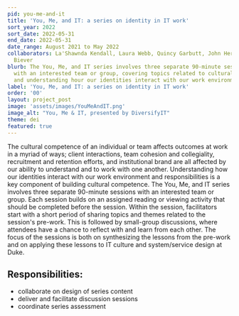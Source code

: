 ```yaml
---
pid: you-me-and-it
title: 'You, Me, and IT: a series on identity in IT work'
sort_year: 2022
sort_date: 2022-05-31
end_date: 2022-05-31
date_range: August 2021 to May 2022
collaborators: La'Shawnda Kendall, Laura Webb, Quincy Garbutt, John Herr, Richard
  Biever
blurb: The You, Me, and IT series involves three separate 90-minute sessions
  with an interested team or group, covering topics related to cultural competence 
  and understanding hour our identities interact with our work environment and responsibilities.
label: 'You, Me, and IT: a series on identity in IT work'
order: '00'
layout: project_post
image: 'assets/images/YouMeAndIT.png'
image_alt: "You, Me & IT, presented by DiversifyIT"
theme: dei
featured: true
---
```

The cultural competence of an individual or team affects outcomes at work in
a myriad of ways; client interactions, team cohesion and collegiality, recruitment
and retention efforts, and institutional brand are all affected by our ability to
understand and to work with one another. Understanding how our identities interact
with our work environment and responsibilities is a key component of building cultural
competence. The You, Me, and IT series involves three separate 90-minute sessions
with an interested team or group. Each session builds on an assigned reading or
viewing activity that should be completed before the session. Within the session,
facilitators start with a short period of sharing topics and themes related to the
session's pre-work. This is followed by small-group discussions, where attendees
have a chance to reflect with and learn from each other. The focus of the sessions
is both on synthesizing the lessons from the pre-work and on applying these lessons
to IT culture and system/service design at Duke.

## Responsibilities:

* collaborate on design of series content
* deliver and facilitate discussion sessions
* coordinate series assessment
